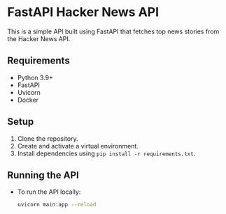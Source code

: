 # FastAPI Hacker News API

This is a simple API built using FastAPI that fetches top news stories from the Hacker News API.

## Requirements

- Python 3.9+
- FastAPI
- Uvicorn
- Docker 

## Setup

1. Clone the repository.
2. Create and activate a virtual environment.
3. Install dependencies using `pip install -r requirements.txt`.

## Running the API

- To run the API locally:
  ```bash
  uvicorn main:app --reload
